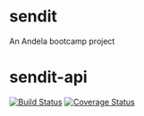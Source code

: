 # sendit
An Andela bootcamp project

# sendit-api
[![Build Status](https://travis-ci.com/nwamugo/sendit.svg?branch=api)](https://travis-ci.com/nwamugo/sendit)
[![Coverage Status](https://coveralls.io/repos/github/nwamugo/sendit/badge.svg?branch=api)](https://coveralls.io/github/nwamugo/sendit?branch=api)

